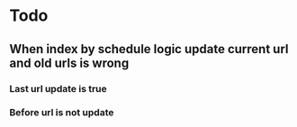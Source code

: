 # Todo

## When index by schedule logic update current url and old urls is wrong

### Last url update is true
### Before url is not update
